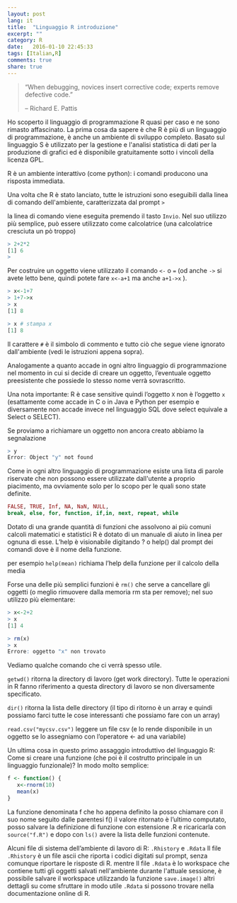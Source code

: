 ```yaml
---
layout: post
lang: it
title:  "Linguaggio R introduzione"
excerpt: ""
category: R
date:   2016-01-10 22:45:33
tags: [Italian,R]
comments: true
share: true
---
```


> “When debugging, novices insert corrective code; experts remove defective code.”
> 
> – Richard E. Pattis


Ho scoperto il linguaggio di programmazione R quasi per caso e ne sono rimasto affascinato.
La prima cosa da sapere è che R è più di un linguaggio di programmazione, è anche un ambiente di sviluppo completo. 
Basato sul linguaggio S è utilizzato per la gestione e l'analisi statistica di dati per la produzione di grafici ed è disponibile gratuitamente sotto i vincoli della licenza GPL. 

R è un ambiente interattivo (come python): i comandi producono una risposta immediata. 

Una volta che R è stato lanciato, tutte le istruzioni sono eseguibili dalla linea
di comando dell'ambiente, caratterizzata dal prompt `>`
 
la linea di comando viene eseguita premendo il tasto `Invio`. 
Nel suo utilizzo più semplice, può essere utilizzato come calcolatrice (una calcolatrice cresciuta un pò troppo)

```r
> 2+2*2
[1] 6
> 
```


Per costruire un oggetto viene utilizzato il comando `<-`  o  `=` (od anche `->` si avete letto bene, quindi potete fare `x<-a+1` ma anche `a+1->x` ). 

```r
> x<-1+7
> 1+7->x
> x
[1] 8

> x # stampa x
[1] 8
```


Il carattere `#` è il simbolo di commento e tutto ciò che segue viene
ignorato dall'ambiente (vedi le istruzioni appena sopra).

Analogamente a quanto accade in ogni altro linguaggio di programmazione nel momento in cui si decide di creare un oggetto, l’eventuale oggetto preesistente che possiede lo stesso nome verrà sovrascritto.

Una nota importante: R è case sensitive quindi l’oggetto `X` non è l’oggetto `x` (esattamente come accade in C o in Java e Python per esempio e diversamente non accade invece nel linguaggio SQL dove select equivale a Select o SELECT).

Se proviamo a richiamare un oggetto non ancora creato abbiamo la segnalazione 

```r
> y
Error: Object "y" not found
```

Come in ogni altro linguaggio di programmazione esiste una lista di parole riservate che non possono essere utilizzate dall'utente a proprio piacimento, ma ovviamente solo per lo scopo per le quali sono state definite.

```r
FALSE, TRUE, Inf, NA, NaN, NULL, 
break, else, for, function, if,in, next, repeat, while
```

Dotato di una grande quantità di funzioni che assolvono ai più comuni
calcoli matematici e statistici R è dotato di un manuale di aiuto in linea per ognuna di esse. 
L’help è visionabile digitando ?<f> o help(<f>) dal prompt dei comandi dove <f> è il nome della funzione.

per esempio `help(mean)` richiama l’help della funzione per il calcolo della media

Forse una delle più semplici funzioni è `rm()` che serve a cancellare gli oggetti (o meglio rimuovere dalla memoria rm sta per remove);
nel suo utilizzo più elementare:

```r
> x<-2+2
> x
[1] 4
```

```r
> rm(x)
> x
Errore: oggetto "x" non trovato
```

Vediamo qualche comando che ci verrà spesso utile.

`getwd()` ritorna la directory di lavoro (get work directory). Tutte le operazioni in R fanno riferimento a questa directory di lavoro se non diversamente specificato.

`dir()` ritorna la lista delle directory (il tipo di ritorno è  un array e quindi possiamo farci tutte le cose interessanti che possiamo fare con un array)

`read.csv("mycsv.csv")` leggere un file csv (e lo rende disponibile in un oggetto se lo assegniamo con l’operatore <- ad una variabile)

Un ultima cosa in questo primo assagggio introduttivo del linguaggio R: Come si creare una funzione (che poi è il costrutto principale in un linguaggio funzionale)? In modo molto semplice:

```r
f <- function() {
   x<-rnorm(10)
   mean(x)
}
```

La funzione denominata f che ho appena definito la posso chiamare con il suo nome seguito dalle parentesi f() il valore ritornato è l’ultimo computato, posso salvare la definizione di funzione con estensione .R e ricaricarla con `source("f.R")`
e dopo con `ls()` avere la lista delle funzioni contenute.

Alcuni file di sistema dell’ambiente di lavoro di R: `.Rhistory` e  `.Rdata`
Il file `.Rhistory` è un file ascii che riporta i codici digitati sul prompt, senza
comunque riportare le risposte di R.
mentre Il file `.Rdata` è lo workspace  che contiene tutti gli oggetti salvati nell'ambiente durante l'attuale sessione, è possibile salvare il workspace utilizzando la funzione `save.image()` altri dettagli su come sfruttare in modo utile `.Rdata` si possono trovare nella documentazione online di R.

